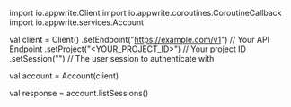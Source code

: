 import io.appwrite.Client
import io.appwrite.coroutines.CoroutineCallback
import io.appwrite.services.Account

val client = Client()
    .setEndpoint("https://example.com/v1") // Your API Endpoint
    .setProject("<YOUR_PROJECT_ID>") // Your project ID
    .setSession("") // The user session to authenticate with

val account = Account(client)

val response = account.listSessions()

